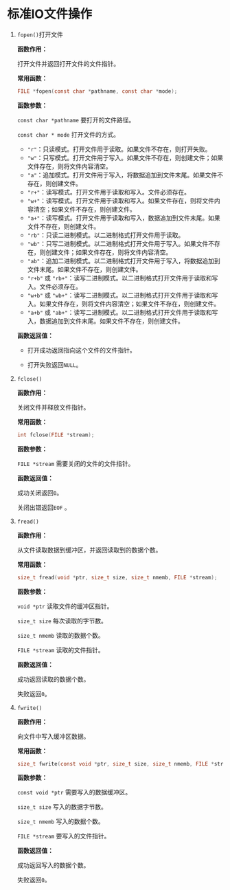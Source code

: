 # 标准IO文件操作

1. `fopen()`打开文件

   **函数作用：**

   打开文件并返回打开文件的文件指针。

   **常用函数：**

   ```c
   FILE *fopen(const char *pathname, const char *mode);
   ```

   **函数参数：**

   `const char *pathname` 要打开的文件路径。

   `const char * mode` 打开文件的方式。

   - `"r"`：只读模式。打开文件用于读取。如果文件不存在，则打开失败。
   - `"w"`：只写模式。打开文件用于写入。如果文件不存在，则创建文件；如果文件存在，则将文件内容清空。
   - `"a"`：追加模式。打开文件用于写入，将数据追加到文件末尾。如果文件不存在，则创建文件。
   - `"r+"`：读写模式。打开文件用于读取和写入。文件必须存在。
   - `"w+"`：读写模式。打开文件用于读取和写入。如果文件存在，则将文件内容清空；如果文件不存在，则创建文件。
   - `"a+"`：读写模式。打开文件用于读取和写入，数据追加到文件末尾。如果文件不存在，则创建文件。
   - `"rb"`：只读二进制模式。以二进制格式打开文件用于读取。
   - `"wb"`：只写二进制模式。以二进制格式打开文件用于写入。如果文件不存在，则创建文件；如果文件存在，则将文件内容清空。
   - `"ab"`：追加二进制模式。以二进制格式打开文件用于写入，将数据追加到文件末尾。如果文件不存在，则创建文件。
   - `"r+b"` 或 `"rb+"`：读写二进制模式。以二进制格式打开文件用于读取和写入。文件必须存在。
   - `"w+b"` 或 `"wb+"`：读写二进制模式。以二进制格式打开文件用于读取和写入。如果文件存在，则将文件内容清空；如果文件不存在，则创建文件。
   - `"a+b"` 或 `"ab+"`：读写二进制模式。以二进制格式打开文件用于读取和写入，数据追加到文件末尾。如果文件不存在，则创建文件。

   **函数返回值：**

   - 打开成功返回指向这个文件的文件指针。

   - 打开失败返回`NULL`。

2. `fclose()`

   **函数作用：**

   关闭文件并释放文件指针。

   **常用函数：**

   ```c
   int fclose(FILE *stream);
   ```

   **函数参数：**

   `FILE *stream` 需要关闭的文件的文件指针。

   **函数返回值：**

   成功关闭返回`0`。

   关闭出错返回`EOF` 。

3. `fread()`

   **函数作用：**

   从文件读取数据到缓冲区，并返回读取到的数据个数。

   **常用函数：**

   ```c
   size_t fread(void *ptr, size_t size, size_t nmemb, FILE *stream);
   ```

   **函数参数：**

   `void *ptr` 读取文件的缓冲区指针。

   `size_t size` 每次读取的字节数。

   `size_t nmemb` 读取的数据个数。

   `FILE *stream` 读取的文件指针。

   **函数返回值：**

   成功返回读取的数据个数。

   失败返回`0`。

4. `fwrite()`

   **函数作用：**

   向文件中写入缓冲区数据。

   **常用函数：**

   ```c
   size_t fwrite(const void *ptr, size_t size, size_t nmemb, FILE *stream);
   ```

   **函数参数：**

   `const void *ptr` 需要写入的数据缓冲区。

   `size_t size` 写入的数据字节数。

   `size_t nmemb` 写入的数据个数。

   `FILE *stream` 要写入的文件指针。

   **函数返回值：**

   成功返回写入的数据个数。

   失败返回`0`。

   